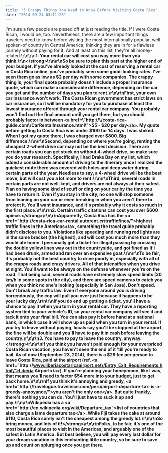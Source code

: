```yaml
---
title: "3 Crappy Things You Need to Know Before Visiting Costa Rica"
date: "2014-09-24 03:11:28"
---
```


I'm sure a few people are pissed off at just reading the title. If I were Costa Rican, I would be, too. Nevertheless, there are a few important things travelers need to know before visiting the most internationally popular, well-spoken-of country in Central America, thinking they are in for a flawless journey without paying for it. And at least on this list, they're all money-related.\r\n\r\n<strong>1. Your rental car will cost you way more than you think.\r\n<\/strong>\r\n\r\nSo be sure to plan this part at the higher end of your budget. If you've already looked at the cost of reserving a rental car in Costa Rica online, you've probably seen some good-looking rates. I've seen them go as low as $2 per day with some companies. The crappy thing is, your final quote probably doesn't include a proper insurance quote, which can make a considerable difference, depending on the car you get and the number of days you plan to rent.\r\n\r\nFirst, your own car insurance won't work. The Costa Rican government has strict laws on car insurance, so it will be mandatory for you to purchase at least the lowest insurance offered through your rental car company. You probably won't find out the final amount until you get there, but you should probably factor in between <a href=\"http:\/\/costa-rica-guide.com\/CarRentalInsurance.html\">$5 - $20 per day<\/a>. My quote before getting to Costa Rica was under $100 for 14 days. I was stoked. When I got my quote there, I was charged over $800. Big difference.\r\n\r\nSecond, depending on where you're going, renting the cheapest 2-wheel drive car may not be the best decision. There are certain roads you can get stuck on without 4-wheel drive, so make sure you do your research. Specifically, I had Drake Bay on my list, which added a considerable amount of driving to the itinerary once I realized the quickest route there was covered with holes and deep water during certain parts of the year. Needless to say, a 4-wheel drive will be the best move, but will cost you a lot more to rent.\r\n\r\nThird, several roads in certain parts are not well-kept, and drivers are not always at their safest. Plan on having some kind of scuff or ding on your car by the time you have to return it. Even if you stay in the city, no one will stop someone from leaning on your car or even breaking in when you aren't there to protect it. You'll want insurance, and it's probably why it costs so much in the first place.\r\n\r\n<strong>2. Certain traffic citations can cost you over $600 apiece.<\/strong>\r\n\r\nApparently, Costa Rica has the <a href=\"http:\/\/costa-rica-car-rental.autorent.cr\/trafficfines\/\">highest traffic fines in the Americas<\/a>, something the travel guide probably didn't disclose to you. Violations like speeding and running red lights are in the same bracket (the highest), and will cost you much more than they would ate home. I personally got a ticket for illegal passing by crossing the double yellow lines way out in the countryside, and got fined as if I had been drunk, armed and ran over an expensive goat.\r\n\r\nTo be fair, it's probably not the best country to drive poorly in, especially with all of the crappy roads and crazy drivers. All of that intensifies when you drive at night. You'll want to be always on the defense whenever you're on the road. That being said, several roads have extremely slow speed limits (30 km\/h in some spots in the city), and there are speed cameras to catch you when you think no one's looking (especially in San Jose). Don't speed. Don't break any traffic law. Even if everyone around you is driving horrendously, the cop will pull you over just because it happens to be your lucky day.\r\n\r\nIf you do end up getting a ticket. you'll have a chance to pay it when you turn in your rental car. They have a reporting system tied to your vehicle's ID, so your rental car company will see it and tack it onto your final bill. You can also pay it before hand at a national bank, in which case it will show up as paid when you turn in your rental. If you try to leave without paying, locals say you'll be stopped at the airport, the fine will be double and you'll have to pay it in cash before leaving the country.\r\n\r\n<strong>3. You have to pay to leave the country, anyway.<\/strong>\r\n\r\nIf you think you haven't paid enough for your overpriced Costa Rican vacation, you haven't seen the end of it 'till you're ready to bail. As of now (September 23, 2014), there is a $29 fee per person to leave Costa Rica, paid at the airport (ref. <a href=\"http:\/\/www.liberiacostaricaairport.net\/Entry_Exit_Requirements.html\">Liberia Airport<\/a>). If you're planning your honeymoon, like I was, that means you'll need to factor $54 more into your budget, just to get back home.\r\n\r\nIf you think it's annoying and greedy, <a href=\"http:\/\/travelogue.travelvice.com\/peru\/airport-departure-tax-is-a-greedy-annoyance\/\">you aren't the only one<\/a>. But quite frankly, there's nothing you can do. You'll just have to suck it up and pay.\r\n\r\nWikipedia has a <a href=\"http:\/\/en.wikipedia.org\/wiki\/Departure_tax\">list of countries that also charge a lame departure tax<\/a>. While Fiji takes the cake at around $110, Costa Rica surely isn't the cheapest among the greedy lot.\r\n\r\n<strong>So bring money, and lots of it!<\/strong>\r\n\r\nFolks, to be fair, it's one of the most beautiful places to visit in the Americas, and arguably one of the safest in Latin America. But best believe, you will pay every last dollar for your dream vacation in this enchanting little country, so be sure to save up and count on splurging once you get there.
